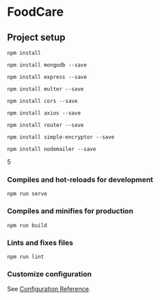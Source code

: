 # FoodCare

## Project setup
```
npm install

npm install mongodb --save

npm install express --save

npm install multer --save

npm install cors --save

npm install axios --save

npm install router --save

npm install simple-encryptor --save

npm install nodemailer --save
```
5
### Compiles and hot-reloads for development
```
npm run serve
```

### Compiles and minifies for production
```
npm run build
```

### Lints and fixes files
```
npm run lint
```

### Customize configuration
See [Configuration Reference](https://cli.vuejs.org/config/).
